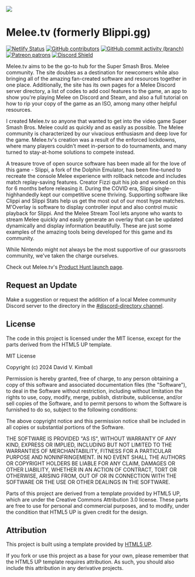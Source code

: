 <img src="https://raw.githubusercontent.com/davidvkimball/melee-resources/master/images/Profile.gif">

# Melee.tv (formerly Blippi.gg)
[![Netlify Status](https://api.netlify.com/api/v1/badges/3f849f7a-71e6-463b-84af-01c523012348/deploy-status)](https://app.netlify.com/sites/melee-resources/deploys)
[![GitHub contributors](https://img.shields.io/github/contributors/davidvkimball/blippi)](https://github.com/davidvkimball)
[![GitHub commit activity (branch)](https://img.shields.io/github/commit-activity/y/davidvkimball/blippi/master)](https://github.com/davidvkimball/melee-resources/commits/master)
[![Patreon patrons](https://img.shields.io/badge/dynamic/json?color=%23e85b46&label=Patreon&query=data.attributes.patron_count&suffix=%20patrons&url=https%3A%2F%2Fwww.patreon.com%2Fapi%2Fcampaigns%2F154730)](https://patreon.com/davidvkimball)
[![Discord Shield](https://discordapp.com/api/guilds/145784406706094080/widget.png?style=shield)](https://discord.gg/melee)

Melee.tv aims to be the go-to hub for the Super Smash Bros. Melee community. The site doubles as a destination for newcomers while also bringing all of the amazing fan-created software and resources together in one place. Additionally, the site has its own pages for a Melee Discord server directory, a list of codes to add cool features to the game, an app to show you're playing Melee on Discord and Steam, and also a full tutorial on how to rip your copy of the game as an ISO, among many other helpful resources. 

I created Melee.tv so anyone that wanted to get into the video game Super Smash Bros. Melee could as quickly and as easily as possible. The Melee community is characterized by our vivacious enthusiasm and deep love for the game. Melee.tv's creation was a result of the enforced lockdowns, where many players couldn't meet in-person to do tournaments, and many turned to stay-at-home solutions to compete instead. 

A treasure trove of open source software has been made all for the love of this game - Slippi, a fork of the Dolphin Emulator, has been fine-tuned to recreate the console Melee experience with rollback netcode and includes match replay-saving features. Creator Fizzi quit his job and worked on this for 6 months before releasing it. During the COVID era, Slippi single-highhandedly kept our competitive scene thriving. Supporting software like Clippi and Slippi Stats help us get the most out of our most hype matches. M'Overlay is software to display controller input and also control music playback for Slippi. And the Melee Stream Tool lets anyone who wants to stream Melee quickly and easily generate an overlay that can be updated dynamically and display information beautifully. These are just some examples of the amazing tools being developed for this game and its community.

While Nintendo might not always be the most supportive of our grassroots community, we've taken the charge ourselves. 

Check out Melee.tv's [Product Hunt launch page](https://www.producthunt.com/posts/blippi-gg).

## Request an Update
Make a suggestion or request the addition of a local Melee community Discord server to the directory in the [#discord-directory channel](https://discord.gg/melee).

## License

The code in this project is licensed under the MIT license, except for the parts derived from the HTML5 UP template. 

MIT License

Copyright (c) 2024 David V. Kimball

Permission is hereby granted, free of charge, to any person obtaining a copy
of this software and associated documentation files (the "Software"), to deal
in the Software without restriction, including without limitation the rights
to use, copy, modify, merge, publish, distribute, sublicense, and/or sell
copies of the Software, and to permit persons to whom the Software is
furnished to do so, subject to the following conditions:

The above copyright notice and this permission notice shall be included in all
copies or substantial portions of the Software.

THE SOFTWARE IS PROVIDED "AS IS", WITHOUT WARRANTY OF ANY KIND, EXPRESS OR
IMPLIED, INCLUDING BUT NOT LIMITED TO THE WARRANTIES OF MERCHANTABILITY,
FITNESS FOR A PARTICULAR PURPOSE AND NONINFRINGEMENT. IN NO EVENT SHALL THE
AUTHORS OR COPYRIGHT HOLDERS BE LIABLE FOR ANY CLAIM, DAMAGES OR OTHER
LIABILITY, WHETHER IN AN ACTION OF CONTRACT, TORT OR OTHERWISE, ARISING FROM,
OUT OF OR IN CONNECTION WITH THE SOFTWARE OR THE USE OR OTHER DEALINGS IN THE
SOFTWARE.

Parts of this project are derived from a template provided by HTML5 UP, which are under the Creative Commons Attribution 3.0 license. These parts are free to use for personal and commercial purposes, and to modify, under the condition that HTML5 UP is given credit for the design.

## Attribution

This project is built using a template provided by [HTML5 UP](https://html5up.net/).

If you fork or use this project as a base for your own, please remember that the HTML5 UP template requires attribution. As such, you should also include this attribution in any derivative projects.

